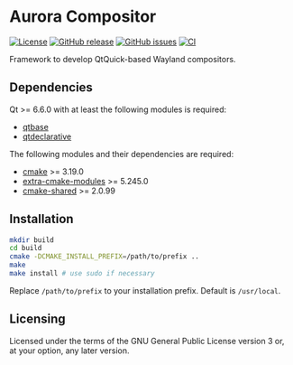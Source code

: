 Aurora Compositor
=================

[![License](https://img.shields.io/badge/license-GPLv3.0-blue.svg)](https://www.gnu.org/licenses/gpl-3.0.html)
[![GitHub release](https://img.shields.io/github/release/lirios/aurora-compositor.svg)](https://github.com/lirios/aurora-compositor)
[![GitHub issues](https://img.shields.io/github/issues/lirios/aurora-compositor.svg)](https://github.com/lirios/aurora-compositor/issues)
[![CI](https://github.com/lirios/aurora-compositor/workflows/CI/badge.svg?branch=develop)](https://github.com/lirios/aurora-compositor/actions?query=workflow%3ACI)

Framework to develop QtQuick-based Wayland compositors.

## Dependencies

Qt >= 6.6.0 with at least the following modules is required:

 * [qtbase](http://code.qt.io/cgit/qt/qtbase.git)
 * [qtdeclarative](http://code.qt.io/cgit/qt/qtdeclarative.git)

The following modules and their dependencies are required:

 * [cmake](https://gitlab.kitware.com/cmake/cmake) >= 3.19.0
 * [extra-cmake-modules](https://invent.kde.org/frameworks/extra-cmake-modules) >= 5.245.0
 * [cmake-shared](https://github.com/lirios/cmake-shared.git) >= 2.0.99

## Installation

```sh
mkdir build
cd build
cmake -DCMAKE_INSTALL_PREFIX=/path/to/prefix ..
make
make install # use sudo if necessary
```

Replace `/path/to/prefix` to your installation prefix.
Default is `/usr/local`.

## Licensing

Licensed under the terms of the GNU General Public License version 3 or,
at your option, any later version.
